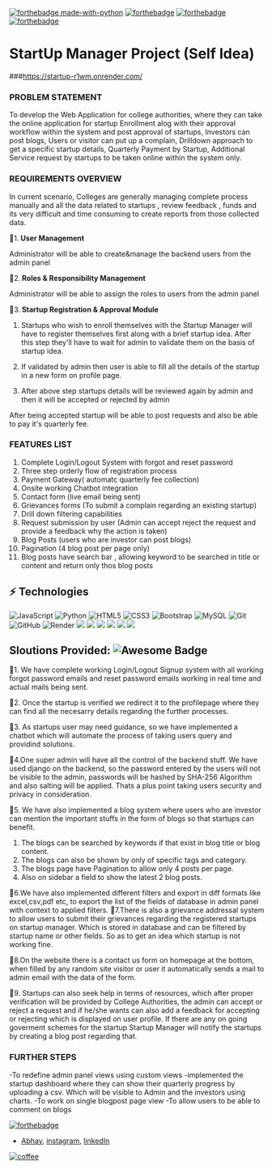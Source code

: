 [![forthebadge made-with-python](http://ForTheBadge.com/images/badges/made-with-python.svg)](https://www.python.org/)  [![forthebadge](https://forthebadge.com/images/badges/powered-by-coffee.svg)](https://forthebadge.com)  [![forthebadge](https://forthebadge.com/images/badges/built-with-love.svg)](https://forthebadge.com) 
[![forthebadge](https://forthebadge.com/images/badges/uses-brains.svg)](https://forthebadge.com)

#                       StartUp Manager Project (Self Idea)

###https://startup-r1wm.onrender.com/
### PROBLEM STATEMENT
To develop the Web Application for college authorities, where they can take the online application for startup Enrollment alog with their approval workflow within the system and post approval of startups, Investors can post blogs, Users or visitor can put up a complain, Drilldown approach to get a specific startup details, Quarterly Payment by Startup, Additional Service request by startups to be taken online within the system only.

### REQUIREMENTS OVERVIEW
In current scenario, Colleges are generally managing complete process manually and all the data related to startups , review feedback , funds and its very difficult and time consuming to create reports from those collected data.


🚩1.<b> User Management</b>

Administrator will be able to create&manage the backend users from the admin panel

🚩2.<b> Roles & Responsibility Management</b>

Administrator will be able to assign the roles to users from the admin panel

🚩3.<b> Startup Registration & Approval Module</b>

1. Startups who wish to enroll themselves with the Startup Manager will have to register themselves first along with a brief startup idea. After this step they'll have to wait for admin to validate them on the basis of startup idea.

2. If validated by admin then user is able to fill all the details of the startup in a new form on profile page.

3. After above step startups details will be reviewed again by admin and then it will be accepted or rejected by admin

After being accepted startup will be able to post requests and also be able to pay it's quarterly fee.

### FEATURES LIST

1. Complete Login/Logout System with forgot and reset password
2. Three step orderly flow of registration process
3. Payment Gateway( automatc quarterly fee collection)
3. Onsite working Chatbot integration
4. Contact form (live email being sent)
5. Grievances forms (To submit a complain regarding an existing startup)
6. Drill down filtering capabilities
7. Request submission by user (Admin can accept reject the request and provide a feedback why the action is taken)
8. Blog Posts (users who are investor can post blogs)
9. Pagination (4 blog post per page only)
10. Blog posts have search bar , allowing keyword to be searched in title or content and return only thos blog posts


## ⚡ Technologies

![JavaScript](https://img.shields.io/badge/-JavaScript-black?style=flat-square&logo=javascript)
![Python](https://img.shields.io/badge/-Python-black?style=flat-square&logo=Python)
![HTML5](https://img.shields.io/badge/-HTML5-E34F26?style=flat-square&logo=html5&logoColor=white)
![CSS3](https://img.shields.io/badge/-CSS3-1572B6?style=flat-square&logo=css3)
![Bootstrap](https://img.shields.io/badge/-Bootstrap-563D7C?style=flat-square&logo=bootstrap)
![MySQL](https://img.shields.io/badge/-MySQL-black?style=flat-square&logo=mysql)
![Git](https://img.shields.io/badge/-Git-black?style=flat-square&logo=git)
![GitHub](https://img.shields.io/badge/-GitHub-181717?style=flat-square&logo=github)
![Render](https://img.shields.io/badge/Render-333333?style=flat-square&logo=render&logoColor=white)
<img src="https://img.shields.io/badge/Django-092E20?style=for-the-badge&logo=django&logoColor=white"/>
<img src="https://img.shields.io/badge/PostgreSQL-336791?style=for-the-badge&logo=postgresql&logoColor=white"/>
<img src="https://img.shields.io/badge/jQuery-0769AD?style=for-the-badge&logo=jquery&logoColor=white"/>
<img src="https://img.shields.io/badge/Crispy%20Forms-8CC84B?style=for-the-badge"/>
<img src="https://img.shields.io/badge/SQLite-07405E?style=for-the-badge&logo=sqlite&logoColor=white"/>
<img src="https://img.shields.io/badge/dialogflow-FF9800?style=for-the-badge&logo=dialogflow&logoColor=white"/>





## Sloutions Provided: <img src="https://cdn.rawgit.com/sindresorhus/awesome/d7305f38d29fed78fa85652e3a63e154dd8e8829/media/badge.svg" alt="Awesome Badge"/>
🚩1. We have complete working Login/Logout Signup system with all working forgot password emails and reset password emails working in real time and actual mails being sent.

🚩2. Once the startup is verified we redirect it to the profilepage where they can find all the necesarry details regarding the further processes. 

🚩3. As startups user may need guidance, so we have implemented a chatbot which will automate the process of taking users query and providind solutions.

🚩4.One super admin will have all the control of the backend stuff. We have used django on the backend, so the password entered by the users will not be visible to the admin, passwords will be hashed by SHA-256 Algorithm and also salting will be applied. Thats a plus point taking users security and privacy in consideration.

🚩5. We have also implemented a blog system where users who are investor can mention the important stuffs in the form of blogs so that startups can benefit. 
1. The blogs can be searched by keywords if that exist in blog title or blog content.
2. The blogs can also be shown by only of specific tags and category.
3. The blogs page have Pagination to allow only 4 posts per page.
4. Also on sidebar a field to show the latest 2 blog posts.

🚩6.We have also implemented different filters and export in diff formats like excel,csv,pdf etc, to export the list of the fields of database in admin panel with context to applied filters.
🚩7.There is also a grievance addressal system to allow users to submit their grievances regarding the registered startups on startup manager. Which is stored in database and can be filtered by startup name or other fields. So as to get an idea which startup is not working fine.

🚩8.On the website there is a contact us form on homepage at the bottom, when filled by any random site visitor or user it automatically sends a mail to admin email with the data of the form.

🚩9. Startups can also seek help in terms of resources, which after proper verification will be provided by College Authorities, the admin can accept or reject a request and if he/she wants can also add a feedback for accepting or rejecting which is displayed on user profile. If there are any on going goverment schemes for the startup Startup Manager will notify the startups by creating a blog post regarding that.

### FURTHER STEPS
-To redefine admin panel views using custom views
-implemented the startup dashboard where they can show their quarterly progress by uploading a csv. Which will be visible to Admin and the investors using charts.
-To work on single blogpost page view
-To allow users to be able to comment on blogs

[![forthebadge](https://forthebadge.com/images/badges/built-by-developers.svg)](https://forthebadge.com)

- [Abhay](https://github.com/si-abhay), [instagram](https://www.instagram.com/abhayy.io/),  [linkedIn](https://www.linkedin.com/in/abhay3104/) 


[![coffee](https://forthebadge.com/images/badges/powered-by-coders-sweat.svg)](https://forthebadge.com)


 
